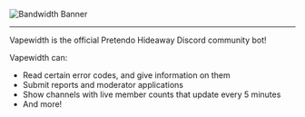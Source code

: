 ![Bandwidth Banner](./src/images/bandwidth-banner.png)
___
Vapewidth is the official Pretendo Hideaway Discord community bot!

Vapewidth can:
- Read certain error codes, and give information on them
- Submit reports and moderator applications
- Show channels with live member counts that update every 5 minutes
- And more!

